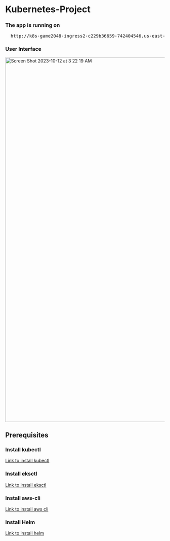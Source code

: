 # Kubernetes-Project

### The app is running on
<pre>
  http://k8s-game2048-ingress2-c229b36659-742404546.us-east-1.elb.amazonaws.com/
</pre>

### User Interface

<img width="1149" alt="Screen Shot 2023-10-12 at 3 22 19 AM" src="https://github.com/Sumanayana-Konda/Kubernetes-Project/assets/114708712/c72cf427-299c-4172-80ac-27e4f0a59195">


## Prerequisites

### Install kubectl
[Link to install kubectl](https://kubernetes.io/docs/tasks/tools/)

### Install eksctl
[Link to install eksctl](https://docs.aws.amazon.com/eks/latest/userguide/eksctl.html)

### Install aws-cli
[Link to install aws cli](https://docs.aws.amazon.com/cli/latest/userguide/getting-started-install.html)

### Install Helm
[Link to install helm](https://helm.sh/docs/intro/install/)





